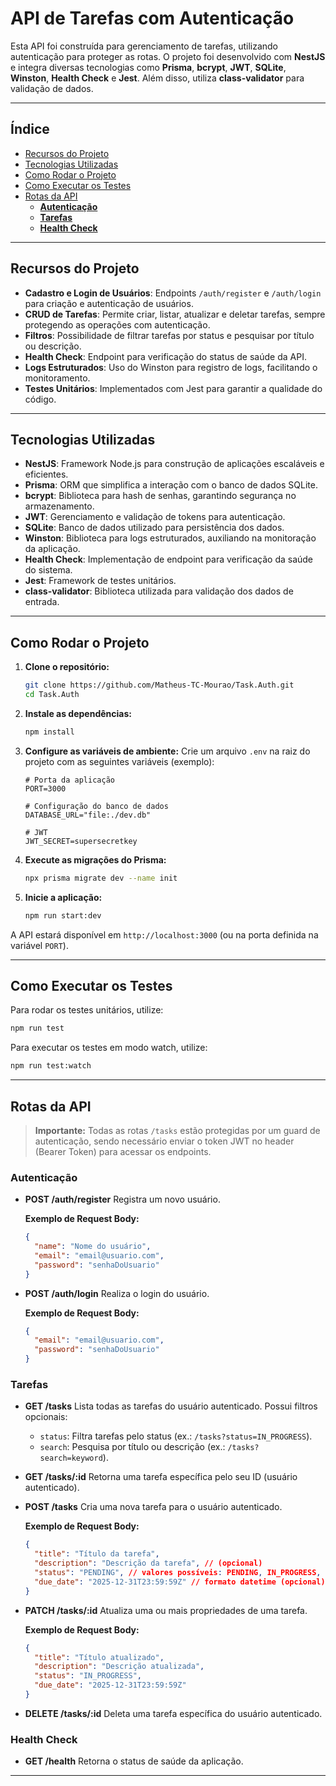 # API de Tarefas com Autenticação

Esta API foi construída para gerenciamento de tarefas, utilizando autenticação para proteger as rotas. O projeto foi desenvolvido com **NestJS** e integra diversas tecnologias como **Prisma**, **bcrypt**, **JWT**, **SQLite**, **Winston**, **Health Check** e **Jest**. Além disso, utiliza **class-validator** para validação de dados.

---

## Índice

  - [Recursos do Projeto](#recursos-do-projeto)
  - [Tecnologias Utilizadas](#tecnologias-utilizadas)
  - [Como Rodar o Projeto](#como-rodar-o-projeto)
  - [Como Executar os Testes](#como-executar-os-testes)
  - [Rotas da API](#rotas-da-api)
    - [**Autenticação**](#autenticação)
    - [**Tarefas**](#tarefas)
    - [**Health Check**](#health-check)

---

## Recursos do Projeto

- **Cadastro e Login de Usuários**: Endpoints `/auth/register` e `/auth/login` para criação e autenticação de usuários.
- **CRUD de Tarefas**: Permite criar, listar, atualizar e deletar tarefas, sempre protegendo as operações com autenticação.
- **Filtros**: Possibilidade de filtrar tarefas por status e pesquisar por título ou descrição.
- **Health Check**: Endpoint para verificação do status de saúde da API.
- **Logs Estruturados**: Uso do Winston para registro de logs, facilitando o monitoramento.
- **Testes Unitários**: Implementados com Jest para garantir a qualidade do código.

---

## Tecnologias Utilizadas

- **NestJS**: Framework Node.js para construção de aplicações escaláveis e eficientes.
- **Prisma**: ORM que simplifica a interação com o banco de dados SQLite.
- **bcrypt**: Biblioteca para hash de senhas, garantindo segurança no armazenamento.
- **JWT**: Gerenciamento e validação de tokens para autenticação.
- **SQLite**: Banco de dados utilizado para persistência dos dados.
- **Winston**: Biblioteca para logs estruturados, auxiliando na monitoração da aplicação.
- **Health Check**: Implementação de endpoint para verificação da saúde do sistema.
- **Jest**: Framework de testes unitários.
- **class-validator**: Biblioteca utilizada para validação dos dados de entrada.

---

## Como Rodar o Projeto

1. **Clone o repositório:**

   ```bash
   git clone https://github.com/Matheus-TC-Mourao/Task.Auth.git
   cd Task.Auth
   ```

2. **Instale as dependências:**

   ```bash
   npm install
   ```

3. **Configure as variáveis de ambiente:**
   Crie um arquivo `.env` na raiz do projeto com as seguintes variáveis (exemplo):

    ```env
    # Porta da aplicação
    PORT=3000
    
    # Configuração do banco de dados
    DATABASE_URL="file:./dev.db"
    
    # JWT
    JWT_SECRET=supersecretkey
    
    ```

4. **Execute as migrações do Prisma:**

   ```bash
   npx prisma migrate dev --name init
   ```

5. **Inicie a aplicação:**

   ```bash
   npm run start:dev
   ```

A API estará disponível em `http://localhost:3000` (ou na porta definida na variável `PORT`).

---

## Como Executar os Testes

Para rodar os testes unitários, utilize:

```bash
npm run test
```

Para executar os testes em modo watch, utilize:

```bash
npm run test:watch
```

---

## Rotas da API

> **Importante:** Todas as rotas `/tasks` estão protegidas por um guard de autenticação, sendo necessário enviar o token JWT no header (Bearer Token) para acessar os endpoints.

### **Autenticação**

- **POST /auth/register**
  Registra um novo usuário.

  **Exemplo de Request Body:**

  ```json
  {
    "name": "Nome do usuário",
    "email": "email@usuario.com",
    "password": "senhaDoUsuario"
  }
  ```

- **POST /auth/login**
  Realiza o login do usuário.

  **Exemplo de Request Body:**

  ```json
  {
    "email": "email@usuario.com",
    "password": "senhaDoUsuario"
  }
  ```

### **Tarefas**

- **GET /tasks**
  Lista todas as tarefas do usuário autenticado.
  Possui filtros opcionais:

  - `status`: Filtra tarefas pelo status (ex.: `/tasks?status=IN_PROGRESS`).
  - `search`: Pesquisa por título ou descrição (ex.: `/tasks?search=keyword`).

- **GET /tasks/:id**
  Retorna uma tarefa específica pelo seu ID (usuário autenticado).

- **POST /tasks**
  Cria uma nova tarefa para o usuário autenticado.

  **Exemplo de Request Body:**

  ```json
  {
    "title": "Título da tarefa",
    "description": "Descrição da tarefa", // (opcional)
    "status": "PENDING", // valores possíveis: PENDING, IN_PROGRESS, DONE (opcional)
    "due_date": "2025-12-31T23:59:59Z" // formato datetime (opcional)
  }
  ```

- **PATCH /tasks/:id**
  Atualiza uma ou mais propriedades de uma tarefa.

  **Exemplo de Request Body:**

  ```json
  {
    "title": "Título atualizado",
    "description": "Descrição atualizada",
    "status": "IN_PROGRESS",
    "due_date": "2025-12-31T23:59:59Z"
  }
  ```

- **DELETE /tasks/:id**
  Deleta uma tarefa específica do usuário autenticado.

### **Health Check**

- **GET /health**
  Retorna o status de saúde da aplicação.

---

